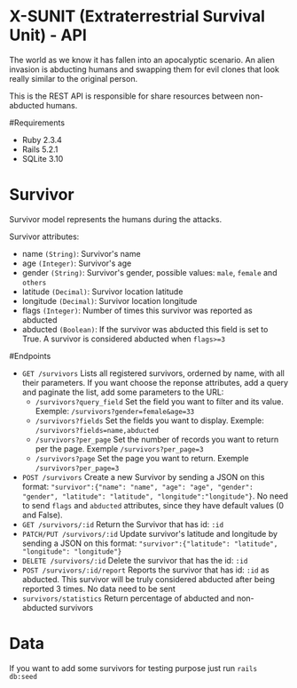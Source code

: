 # X-SUNIT (Extraterrestrial Survival Unit) - API
The world as we know it has fallen into an apocalyptic scenario. An alien invasion is abducting humans and swapping them for evil clones that look really similar to the original person.

This is the REST API is responsible for share resources between non-abducted humans.

#Requirements
* Ruby 2.3.4
* Rails 5.2.1
* SQLite 3.10

# Survivor
Survivor model represents the humans during the attacks. 

Survivor attributes:

* name `(String)`: Survivor's name  
* age `(Integer)`: Survivor's age
* gender `(String)`: Survivor's gender, possible values: `male`, `female` and `others` 
* latitude `(Decimal)`: Survivor location latitude 
* longitude `(Decimal)`: Survivor location longitude
* flags `(Integer)`: Number of times this survivor was reported as abducted
* abducted `(Boolean)`: If the survivor was abducted this field is set to True. A survivor is considered abducted when `flags>=3`

#Endpoints
* `GET /survivors` Lists all registered survivors, orderned by name, with all their parameters. If you want choose the reponse attributes, add a query and paginate the list, add some parameters to the URL:
    * `/survivors?query_field` Set the field you want to filter and its value. Exemple: `/survivors?gender=female&age=33`
    * `/survivors?fields` Set the fields you want to display. Exemple: `/survivors?fields=name,abducted`
    * `/survivors?per_page` Set the number of records you want to return per the page. Exemple `/survivors?per_page=3`
    * `/survivors?page` Set the page you want to return. Exemple `/survivors?per_page=3`
* `POST /survivors` Create a new Survivor by sending a JSON on this format: `"survivor":{"name": "name", "age": "age", "gender": "gender", "latitude": "latitude", "longitude":"longitude"}`. No need to send `flags` and `abducted` attributes, since they have default values (0 and False). 
* `GET /survivors/:id` Return the Survivor that has id: `:id`
* `PATCH/PUT /survivors/:id` Update survivor's latitude and longitude by sending a JSON on this format: `"survivor":{"latitude": "latitude", "longitude": "longitude"}`
* `DELETE /survivors/:id` Delete the survivor that has the id: `:id`
* `POST /survivors/:id/report` Reports the survivor that has id: `:id` as abducted. This survivor will be truly considered abducted after being reported 3 times. No data need to be sent
* `survivors/statistics` Return percentage of abducted and non-abducted survivors

# Data
If you want to add some survivors for testing purpose just run `rails db:seed`